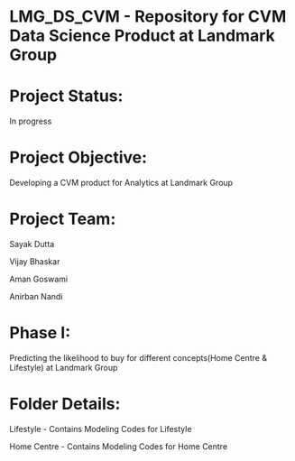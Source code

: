 # LMG_DS_CVM - Repository for CVM Data Science Product at Landmark Group

# Project Status:

In progress

# Project Objective:

Developing a CVM product for Analytics at Landmark Group

# Project Team:

Sayak Dutta

Vijay Bhaskar

Aman Goswami

Anirban Nandi

# Phase I:

Predicting the likelihood to buy for different concepts(Home Centre & Lifestyle) at Landmark Group

# Folder Details:

Lifestyle - Contains Modeling Codes for Lifestyle

Home Centre - Contains Modeling Codes for Home Centre



